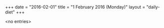+++
date = "2016-02-01"
title = "1 February 2016 (Monday)"
layout = "daily-diet"
+++


\<no entries\>

